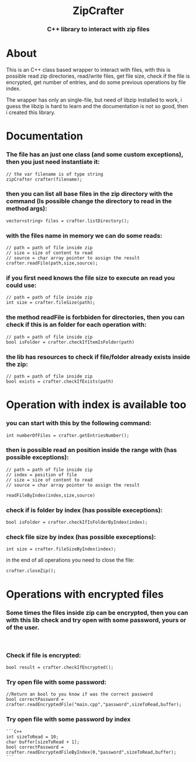<div align="center">
    <h1>ZipCrafter</h1>
    <h3>C++ library to interact with zip files</h3>
</div>

# About
This is an C++ class based wrapper to interact with files, with this is possible read zip directories, read/write files, get file size, check if the file is encrypted, get number of entries, and do some previous operations by file index.

The wrapper has only an single-file, but need of libzip installed to work, i guess the libzip is hard to learn and the documentation is not so good, then i created this library.

# Documentation
### The file has an just one class (and some custom exceptions), then you just need instantiate it:

    // the var filename is of type string
    zipCrafter crafter(filename);

### then you can list all base files in the zip directory with the command (Is possible change the directory to read in the method args):

    vector<string> files = crafter.listDirectory();

### with the files name in memory we can do some reads:

    // path = path of file inside zip
    // size = size of content to read
    // source = char array pointer to assign the result
    crafter.readFile(path,size,source);

### if you first need knows the file size to execute an read you could use:

    // path = path of file inside zip
    int size = crafter.fileSize(path);

### the method readFile is forbbiden for directories, then you can check if this is an folder for each operation with:

    // path = path of file inside zip
    bool isFolder = crafter.checkIfItemIsFolder(path)

### the lib has resources to check if file/folder already exists inside the zip:

    // path = path of file inside zip
    bool exists = crafter.checkIfExists(path)


# Operation with index is available too

### you can start with this by the following command:

    int numberOfFiles = crafter.getEntriesNumber();


### then is possible read an position inside the range with (has possible exceptions):

    // path = path of file inside zip
    // index = position of file
    // size = size of content to read
    // source = char array pointer to assign the result

    readFileByIndex(index,size,source)

### check if is folder by index (has possible execeptions):

    bool isFolder = crafter.checkIfIsFolderByIndex(index);

### check file size by index (has possible execeptions):

    int size = crafter.fileSizeByIndex(index);

in the end of all operations you need to close the file:

    crafter.closeZip();


# Operations with encrypted files
### Some times the files inside zip can be encrypted, then you can with this lib check and try open with some password, yours or of the user.

<br/>

### Check if file is encrypted:

    bool result = crafter.checkIfEncrypted();

### Try open file with some password:

    //Return an bool to you know if was the correct password
    bool correctPassword = crafter.readEncryptedFile("main.cpp","password",sizeToRead,buffer);

### Try open file with some password by index
    ```C++
    int sizeToRead = 10;
    char buffer[sizeToRead + 1];
    bool correctPassword = crafter.readEncryptedFileByIndex(0,"password",sizeToRead,buffer);
    ```


